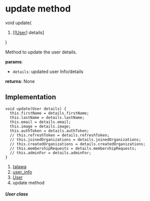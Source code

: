 
<div>

# update method

</div>


void update(

1.  [[[User](../../models_user_user_info/User-class.html)]
    details]

)



Method to update the user details.

**params**:

-   `details`: updated user Info/details

**returns**: None



## Implementation

``` language-dart
void update(User details) {
  this.firstName = details.firstName;
  this.lastName = details.lastName;
  this.email = details.email;
  this.image = details.image;
  this.authToken = details.authToken;
  // this.refreshToken = details.refreshToken;
  // this.joinedOrganizations = details.joinedOrganizations;
  // this.createdOrganizations = details.createdOrganizations;
  // this.membershipRequests = details.membershipRequests;
  // this.adminFor = details.adminFor;
}
```







1.  [talawa](../../index.html)
2.  [user_info](../../models_user_user_info/)
3.  [User](../../models_user_user_info/User-class.html)
4.  update method

##### User class








